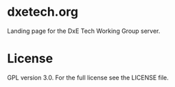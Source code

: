 # dxetech.org
Landing page for the DxE Tech Working Group server.

# License
GPL version 3.0. For the full license see the LICENSE file.
